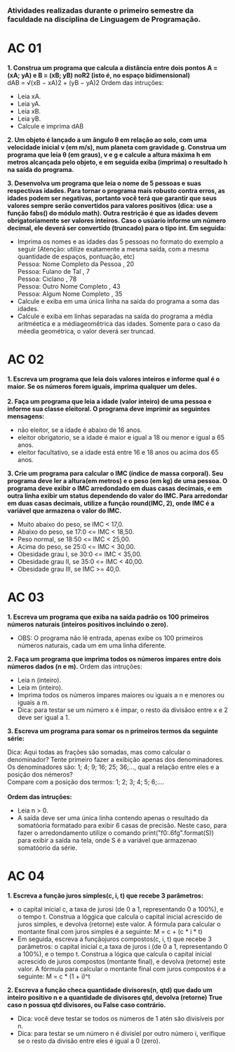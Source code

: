 ### Atividades realizadas durante o primeiro semestre da faculdade na disciplina de Linguagem de Programação.

# AC 01
**1. Construa um programa que calcula a distância entre dois pontos A = (xA; yA) e B = (xB; yB) noR2 (isto é, no espaço bidimensional)**<br>
dAB = √(xB − xA)2 + (yB − yA)2
Ordem das intruções:
- Leia xA.
- Leia yA.
- Leia xB.
- Leia yB.
- Calcule e imprima dAB<br>

**2. Um objeto é lançado a um ângulo θ  em relação ao solo, com uma velocidade inicial v (em m/s), num planeta com gravidade g. Construa um programa que leia θ (em graus), v e g e calcule a altura máxima h em metros alcançada pelo  objeto, e em seguida exiba (imprima) o resultado h na saída do programa.**<br>

**3. Desenvolva um programa que leia o nome de 5 pessoas e suas respectivas idades. Para tornar o programa mais robusto contra erros, as idades podem ser negativas,  portanto  você terá que garantir que seus valores sempre serão convertidos para valores positivos (dica: use a função fabs() do módulo math). Outra  restrição é que  as idades devem obrigatoriamente ser valores inteiros. Caso o usúario informe um número decimal, ele deverá ser convertido (truncado) para o tipo int. Em seguida:**
- Imprima os nomes e as idades das 5 pessoas no formato do exemplo a seguir (Atenção: utilize exatamente a mesma saída, com a mesma quantidade de espaços, pontuação, etc)<br>
Pessoa: Nome Completo da Pessoa , 20<br>
Pessoa: Fulano de Tal , 7<br>
Pessoa: Ciclano , 78<br>
Pessoa: Outro Nome Completo , 43<br>
Pessoa: Algum Nome Completo , 35<br>
- Calcule e exiba em uma única linha na saída do programa a soma das idades.
- Calcule e exiba em linhas separadas na saída do programa a média aritméetica e a médiageomêtrica das idades. Somente para o caso da méedia geométrica, o valor deverá ser truncad.

# AC 02
**1. Escreva um programa que leia dois valores inteiros e informe qual é o maior. Se os números forem iguais, imprima qualquer um deles.**<br>
<br>
**2. Faça um programa que leia a idade (valor inteiro) de uma pessoa e informe sua classe eleitoral. O programa deve imprimir as seguintes mensagens:**
- não eleitor, se a idade é abaixo de 16 anos.
- eleitor obrigatorio, se a idade é maior e igual a 18 ou menor e igual a 65 anos.
- eleitor facultativo, se a idade está entre 16 e 18 anos ou acima dos 65 anos.

**3. Crie um programa para calcular o IMC (índice de massa corporal). Seu programa deve ler a altura(em metros) e o peso (em kg) de uma pessoa. O programa deve exibir o IMC arredondado em duas casas decimais, e em outra linha exibir um status dependendo do valor do IMC. Para arredondar em duas casas decimais, utilize a função round(IMC, 2), onde IMC é a variável que armazena o valor do IMC.**
- Muito abaixo do peso, se IMC < 17,0.
- Abaixo do peso, se 17:0 <= IMC < 18,50.
- Peso normal, se 18:50 <= IMC < 25,00.
- Acima do peso, se 25:0 <= IMC < 30,00.
- Obesidade grau I, se 30:0 <= IMC < 35,00.
- Obesidade grau II, se 35:0 <= IMC < 40,00.
- Obesidade grau III, se IMC >= 40,0.

# AC 03
**1. Escreva um programa que exiba na saída padrão os 100 primeiros números naturais (inteiros positivos incluindo o zero).**<br>
   - OBS: O programa não lê entrada, apenas exibe os 100 primeiros números naturais, cada um em uma linha diferente.
   
 **2. Faça um programa que imprima todos os números ímpares entre dois números dados (n e m).**
Ordem das intruções:<br>
- Leia n (inteiro).
- Leia m (inteiro).
- Imprima todos os números ímpares maiores ou iguais a n e menores ou iguais a m.<br>
- Dica: para testar se um número x é ímpar, o resto da divisãoo entre x e 2 deve ser igual a 1.

**3. Escreva um programa para somar os n primeiros termos da seguinte série:**

Dica: Aqui todas as frações são somadas, mas como calcular o denominador? Tente primeiro fazer a exibição apenas dos denominadores.<br>
Os denominadores são: 1; 4; 9; 16; 25; 36;..., qual a relação entre eles e a posição dos némeros?<br>
Compare com a posição dos termos: 1; 2; 3; 4; 5; 6;....<br>
<br>
**Ordem das intruções:**
- Leia n > 0.
- A saída deve ser uma única linha contendo apenas o resultado da somatóoria formatado para exibir 6 casas de precisão. Neste caso, para fazer o arredondamento utilize o comando print("f0:.6fg".format(S)) para exibir a saída na tela, onde S é a variável que armazenao somatóorio da série.

# AC 04
**1. Escreva a função juros simples(c, i, t) que recebe 3 parâmetros:** <br>
- o capital inicial c, a taxa de jurosi (de 0 a 1, representando 0 a 100%), e o tempo t. Construa a lóggica que calcula o capital inicial acrescido de juros simples, e devolva (retorne) este valor. A fórmula para calcular o montante final com juros simples é a seguinte: M = c + (c * i * t)<br>
- Em seguida, escreva a funçãojuros compostos(c, i, t) que recebe 3 parâmetros: o capital inicial c,a taxa de juros i (de 0 a 1, representando 0 a 100%), e o tempo t. Construa a lógica que calcula o capital inicial acrescido de juros compostos (montante final), e devolva (retorne) este valor. A fórmula para calcular o montante final com juros compostos é a seguinte: M = c * (1 + i)^t

**2. Escreva a função checa quantidade divisores(n, qtd) que dado um inteiro positivo n e a quantidade de divisores qtd, devolva (retorne) True caso n possua qtd divisores, ou False caso contrário.**
- Dica: você deve testar se todos os números de 1 atén são divisíveis por n.
- Dica: para testar se um número n é divisíel por outro número i, verifique se o resto da divisão entre eles é igual a 0 (zero).
